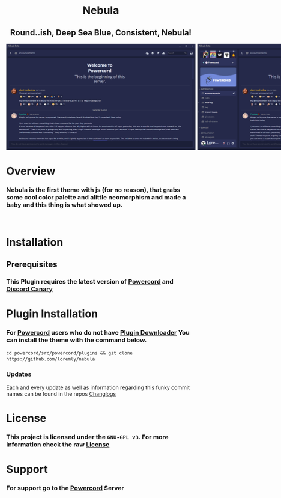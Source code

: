 <h1 align=center> Nebula</h1> 
<h2 align=center> Round..ish, Deep Sea Blue, Consistent, Nebula!</h2>

<div style="display:flex; flex-direction: row; grid-gap: 5px;">
    <img alt="extended" src="assets/screenshots/hidden.png" />
    <img alt="hidden" src="assets/screenshots/open.png" />
</div>

<h1></h1>

# Overview
### Nebula is the first theme with js (for no reason), that grabs some cool color palette and alittle neomorphism and made a baby and this thing is what showed up.
<br>

# Installation 
## Prerequisites 
### This Plugin requires the latest version of [Powercord](https://powercord.dev/installation) and [Discord Canary](https://discordia.me/en/canary)

# Plugin Installation
### For [Powercord](https://powercord.dev) users who do not have [Plugin Downloader](https://github.com/LandenStephenss/PowercordPluginDownloader) You can install the theme with the command below. 

```    
cd powercord/src/powercord/plugins && git clone https://github.com/loremly/nebula
```
### Updates
Each and every update as well as information regarding this funky commit names can be found in the repos [Changlogs](https://github.com/Loremly/Nebula/blob/main/changelog.md)
# License
### This project is licensed under the `GNU-GPL v3`. For more information check the raw [License]()

# Support
### For support go to the [Powercord](https://discord.gg/2dp4n5qdNm) Server
